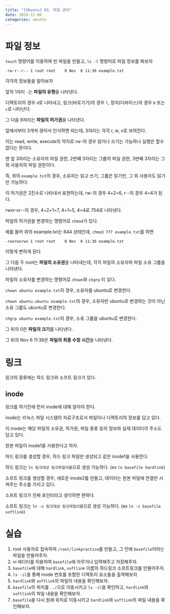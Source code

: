 ```yaml
---
title: "[Ubuntu] 03. 파일 관리"
date: 2019-11-06
categories: ubuntu
---
```


# 파일 정보

``touch`` 명령어를 이용하여 빈 파일을 만들고, ``ls -l`` 명령어로 파일 정보를 봐보자

```
-rw-r--r-- 1 root root    0 Nov  6 11:36 example.txt
```

각각의 정보들을 알아보자

앞의 1자리 ``-``는 **파일의 유형**을 나타낸다.

디렉토리의 경우 ``d``로 나타내고, 링크(바로가기)의 경우 ``l``, 장치(디바이스)의 경우 ``b`` 또는 ``c``로 나타난다.



그 다음 9자리는 **파일의 허가권**을 나타낸다. 

앞에서부터 3개씩 끊어서 인식하면 되는데, 3자리는 각각 r, w, x로 보여진다.

이는 read, write, execute의 약자로 rw-의 경우 읽거나 쓰기는 가능하나 실행은 할수 없다는 뜻이다.


맨 앞 3자리는 소유자의 파일 권한, 2번째 3자리는 그룹의 파일 권한, 3번째 3자리는 그 외 사용자의 파일 권한이다.

즉, 위의 ``example.txt``의 경우, 소유자는 읽고 쓰기, 그룹은 읽기만, 그 외 사용자도 읽기만 가능하다.


이 허가권은 2진수로 나타내서 표현하는데, rw-의 경우 4+2=6, r--의 경우 4=4가 된다.

rwxr-xr--의 경우, 4+2+1=7, 4+1=5, 4=4로 754로 나타낸다.


파일의 허가권을 변경하는 명령어로 ``chmod``가 있다.

예를 들어 위의 example.txt는 644 상태인데, ``chmod 777 example.txt``를 하면

```
-rwxrwxrwx 1 root root    0 Nov  6 11:36 example.txt
```

이렇게 변하게 된다



그 다음 두 root는 **파일의 소유권**을 나타내는데, 각각 파일의 소유자와 파일 소유 그룹을 나타낸다.

파일의 소유자를 변경하는 명령어로 ``chown``와 ``chgrp`` 이 있다.

``chown ubuntu example.txt``의 경우, 소유자를 ubuntu로 변경한다.

``chown ubuntu.ubuntu example.txt``의 경우, 소유자만 ubuntu로 변경하는 것이 아닌 소유 그룹도 ubuntu로 변경한다.

``chgrp ubuntu example.txt``의 경우, 소유 그룹을 ubuntu로 변경한다.



그 뒤의 0은 **파일의 크기**를 나타낸다.



그 뒤의 Nov 6 11:36은 **파일의 최종 수정 시간**을 나타낸다.


# 링크

링크의 종류에는 하드 링크와 소프트 링크가 있다.

## inode

링크를 하기전에 먼저 inode에 대해 알아야 한다.

inode는 리눅스 파일 시스템의 자료구조로서 파일이나 디렉토리의 정보를 담고 있다.

이 inode는 해당 파일의 소유권, 허가권, 파일 종류 등의 정보와 실제 데이터의 주소도 담고 있다.



원본 파일이 inode1을 사용한다고 하자.

하드 링크를 생성할 경우, 하드 링크 파일만 생성되고 같은 inode1을 사용한다.

하드 링크는 ``ln 링크대상 링크파일이름``으로 생성 가능하다. (ex ``ln basefile hardlink``)



소프트 링크를 생성할 경우, 새로운 inode2를 만들고, 데이터는 원본 파일에 연결만 시켜주는 주소를 가지고 있다.

소프트 링크가 진짜 포인터라고 생각하면 편하다.

소프트 링크는 ``ln -s 링크대상 링크파일이름``으로 생성 가능하다. (ex ``ln -s basefile softlink``)

# 실습

1. root 사용자로 접속하여 ``/root/linkpractice``를 만들고, 그 안에 ``basefile``이라는 파일을 만들어주자.
1. vi 에디터를 이용하여 ``basefile``에 아무거나 입력해주고 저장해주자.
1. ``basefile``에 대해 ``hardlink``, ``softlink`` 이름의 하드링크 소프트링크를 만들어주자.
1. ``ls -il``을 통해 inode 번호를 포함한 디렉토리 요소들을 출력해보자
1. ``hardlink``와 ``softlink``의 파일의 내용을 확인해보자.
1. ``basefile``의 위치를 ``../``으로 이동시키고 ``ls -il``을 확인하고, ``hardlink``와 ``softlink``의 파일 내용을 확인해보자.
1. ``basefile``을 다시 원래 위치로 이동시키고 ``hardlink``와 ``softlink``의 파일 내용을 확인해보자.
